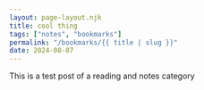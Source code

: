 ```yaml
---
layout: page-layout.njk
title: cool thing
tags: ["notes", "bookmarks"]
permalink: "/bookmarks/{{ title | slug }}"
date: 2024-08-07
---
```


This is a test post of a reading and notes category 